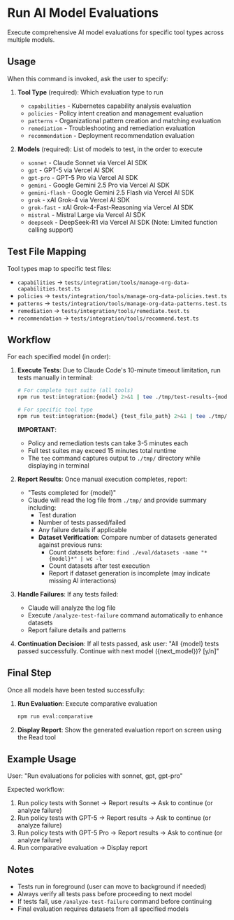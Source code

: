 # Run AI Model Evaluations

Execute comprehensive AI model evaluations for specific tool types across multiple models.

## Usage

When this command is invoked, ask the user to specify:

1. **Tool Type** (required): Which evaluation type to run
   - `capabilities` - Kubernetes capability analysis evaluation
   - `policies` - Policy intent creation and management evaluation
   - `patterns` - Organizational pattern creation and matching evaluation
   - `remediation` - Troubleshooting and remediation evaluation
   - `recommendation` - Deployment recommendation evaluation

2. **Models** (required): List of models to test, in the order to execute
   - `sonnet` - Claude Sonnet via Vercel AI SDK
   - `gpt` - GPT-5 via Vercel AI SDK
   - `gpt-pro` - GPT-5 Pro via Vercel AI SDK
   - `gemini` - Google Gemini 2.5 Pro via Vercel AI SDK
   - `gemini-flash` - Google Gemini 2.5 Flash via Vercel AI SDK
   - `grok` - xAI Grok-4 via Vercel AI SDK
   - `grok-fast` - xAI Grok-4-Fast-Reasoning via Vercel AI SDK
   - `mistral` - Mistral Large via Vercel AI SDK
   - `deepseek` - DeepSeek-R1 via Vercel AI SDK (Note: Limited function calling support)

## Test File Mapping

Tool types map to specific test files:
- `capabilities` → `tests/integration/tools/manage-org-data-capabilities.test.ts`
- `policies` → `tests/integration/tools/manage-org-data-policies.test.ts`
- `patterns` → `tests/integration/tools/manage-org-data-patterns.test.ts`
- `remediation` → `tests/integration/tools/remediate.test.ts`
- `recommendation` → `tests/integration/tools/recommend.test.ts`

## Workflow

For each specified model (in order):

1. **Execute Tests**: Due to Claude Code's 10-minute timeout limitation, run tests manually in terminal:
   ```bash
   # For complete test suite (all tools)
   npm run test:integration:{model} 2>&1 | tee ./tmp/test-results-{model}.log
   
   # For specific tool type
   npm run test:integration:{model} {test_file_path} 2>&1 | tee ./tmp/test-results-{model}-{tool}.log
   ```
   
   **IMPORTANT**: 
   - Policy and remediation tests can take 3-5 minutes each
   - Full test suites may exceed 15 minutes total runtime
   - The `tee` command captures output to `./tmp/` directory while displaying in terminal

2. **Report Results**: Once manual execution completes, report:
   - "Tests completed for {model}"
   - Claude will read the log file from `./tmp/` and provide summary including:
     - Test duration  
     - Number of tests passed/failed
     - Any failure details if applicable
     - **Dataset Verification**: Compare number of datasets generated against previous runs:
       - Count datasets before: `find ./eval/datasets -name "*{model}*" | wc -l`
       - Count datasets after test execution
       - Report if dataset generation is incomplete (may indicate missing AI interactions)

3. **Handle Failures**: If any tests failed:
   - Claude will analyze the log file
   - Execute `/analyze-test-failure` command automatically to enhance datasets
   - Report failure details and patterns

4. **Continuation Decision**: If all tests passed, ask user:
   "All {model} tests passed successfully. Continue with next model ({next_model})? [y/n]"

## Final Step

Once all models have been tested successfully:

1. **Run Evaluation**: Execute comparative evaluation
   ```bash
   npm run eval:comparative
   ```

2. **Display Report**: Show the generated evaluation report on screen using the Read tool

## Example Usage

User: "Run evaluations for policies with sonnet, gpt, gpt-pro"

Expected workflow:
1. Run policy tests with Sonnet → Report results → Ask to continue (or analyze failure)
2. Run policy tests with GPT-5 → Report results → Ask to continue (or analyze failure)
3. Run policy tests with GPT-5 Pro → Report results → Ask to continue (or analyze failure)
4. Run comparative evaluation → Display report

## Notes

- Tests run in foreground (user can move to background if needed)
- Always verify all tests pass before proceeding to next model
- If tests fail, use `/analyze-test-failure` command before continuing
- Final evaluation requires datasets from all specified models